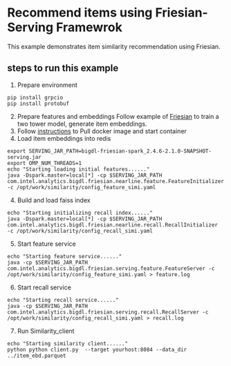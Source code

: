 # Recommend items using Friesian-Serving Framewrok

This example demonstrates item similarity recommendation using Friesian.

## steps to run this example
1. Prepare environment
```
pip install grpcio
pip install protobuf
```
2. Prepare features and embeddings
   Follow example of [Friesian](https://github.com/intel-analytics/BigDL/tree/main/python/friesian/example/two_towe) to train a two tower model, generate item embeddings.
3. Follow [instructions](https://github.com/intel-analytics/BigDL/tree/main/scala/friesian#quick-start) to Pull docker image and start container
4. Load item embeddings into redis
```
export SERVING_JAR_PATH=bigdl-friesian-spark_2.4.6-2.1.0-SNAPSHOT-serving.jar
export OMP_NUM_THREADS=1
echo "Starting loading initial features......"
java -Dspark.master=local[*] -cp $SERVING_JAR_PATH com.intel.analytics.bigdl.friesian.nearline.feature.FeatureInitializer -c /opt/work/similarity/config_feature_simi.yaml

```
4. Build and load faiss index
```
echo "Starting initializing recall index......"
java -Dspark.master=local[*] -cp $SERVING_JAR_PATH com.intel.analytics.bigdl.friesian.nearline.recall.RecallInitializer  -c /opt/work/similarity/config_recall_simi.yaml
```
5. Start feature service
```
echo "Starting feature service......"
java -cp $SERVING_JAR_PATH com.intel.analytics.bigdl.friesian.serving.feature.FeatureServer -c /opt/work/similarity/config_feature_simi.yaml > feature.log
```
6. Start recall service
```
echo "Starting recall service......"
java -cp $SERVING_JAR_PATH com.intel.analytics.bigdl.friesian.serving.recall.RecallServer -c /opt/work/similarity/config_recall_simi.yaml > recall.log
```
7. Run Similarity_client
```
echo "Starting similarity client......"
python python client.py  --target yourhost:8084 --data_dir ../item_ebd.parquet
```




